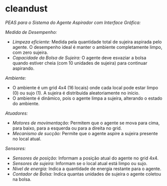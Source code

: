 # cleandust



*PEAS para o Sistema do Agente Aspirador com Interface Gráfica:*

*Medida de Desempenho:*
- *Limpeza eficiente:* Medida pela quantidade total de sujeira aspirada pelo agente. O desempenho ideal é manter o ambiente completamente limpo, com zero sujeira.
- *Capacidade da Bolsa de Sujeira:* O agente deve esvaziar a bolsa quando estiver cheia (com 10 unidades de sujeira) para continuar aspirando.

*Ambiente:*
- O ambiente é um grid 4x4 (16 locais) onde cada local pode estar limpo (0) ou sujo (1). A sujeira é distribuída aleatoriamente no início.
- O ambiente é dinâmico, pois o agente limpa a sujeira, alterando o estado do ambiente.

*Atuadores:*
- *Motores de movimentação:* Permitem que o agente se mova para cima, para baixo, para a esquerda ou para a direita no grid.
- *Mecanismo de sucção:* Permite que o agente aspire a sujeira presente no local atual.

*Sensores:*
- *Sensores de posição:* Informam a posição atual do agente no grid 4x4.
- *Sensores de sujeira:* Informam se o local atual está limpo ou sujo.
- *Nível de energia:* Indica a quantidade de energia restante para o agente.
- *Contador de Bolsa:* Indica quantas unidades de sujeira o agente coletou na bolsa.
